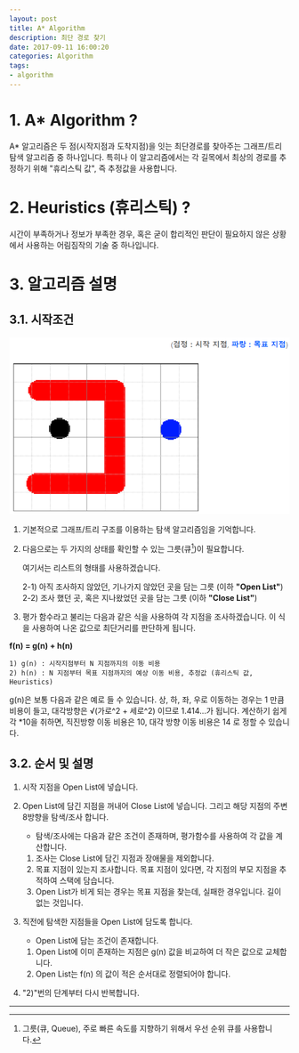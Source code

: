 ```yaml
---
layout: post
title: A* Algorithm
description: 최단 경로 찾기
date: 2017-09-11 16:00:20
categories: Algorithm
tags:
- algorithm
---
```


# 1. A* Algorithm ?

A* 알고리즘은 두 점(시작지점과 도착지점)을 잇는 최단경로를 찾아주는 그래프/트리 탐색 알고리즘 중 하나입니다.
특히나 이 알고리즘에서는 각 길목에서 최상의 경로를 추정하기 위해 "휴리스틱 값", 즉 추정값을 사용합니다.

# 2. Heuristics (휴리스틱) ?

시간이 부족하거나 정보가 부족한 경우, 혹은 굳이 합리적인 판단이 필요하지 않은 상황에서 사용하는 어림짐작의 기술 중 하나입니다.

# 3. 알고리즘 설명

## 3.1. 시작조건

![A* Algorithm : start status](/_assets/images/post/2017/0911_a-star-algorithm-01.png)

1) 기본적으로 그래프/트리 구조를 이용하는 탐색 알고리즘임을 기억합니다.
2) 다음으로는 두 가지의 상태를 확인할 수 있는 그릇(큐[^1])이 필요합니다.

    여기서는 리스트의 형태를 사용하겠습니다. 
    
    2-1) 아직 조사하지 않았던, 기나가지 않았던 곳을 담는 그릇 (이하 **"Open List"**)
    2-2) 조사 했던 곳, 혹은 지나왔었던 곳을 담는 그릇 (이하 **"Close List"**)


3) 평가 함수라고 불리는 다음과 같은 식을 사용하여 각 지점을 조사하겠습니다. 이 식을 사용하여 나온 값으로 최단거리를 판단하게 됩니다.

**f(n) = g(n) + h(n)**

    1) g(n) : 시작지점부터 N 지점까지의 이동 비용
    2) h(n) : N 지점부터 목표 지점까지의 예상 이동 비용, 추정값 (휴리스틱 값, Heuristics)

g(n)은 보통 다음과 같은 예로 들 수 있습니다.
상, 하, 좌, 우로 이동하는 경우는 1 만큼 비용이 들고, 대각방향은 √(가로^2 + 세로^2) 이므로 1.414...가 됩니다. 
계산하기 쉽게 각 *10을 취하면, 직진방향 이동 비용은 10, 대각 방향 이동 비용은 14 로 정할 수 있습니다.

## 3.2. 순서 및 설명

1) 시작 지점을 Open List에 넣습니다.

2) Open List에 담긴 지점을 꺼내어 Close List에 넣습니다. 그리고 해당 지점의 주변 8방향을 탐색/조사 합니다.
 
    * 탐색/조사에는 다음과 같은 조건이 존재하며, 평가함수를 사용하여 각 값을 계산합니다.
    1) 조사는 Close List에 담긴 지점과 장애물을 제외합니다.
    2) 목표 지점이 있는지 조사합니다. 목표 지점이 있다면, 각 지점의 부모 지점을 추적하여 스택에 담습니다.
    3) Open List가 비게 되는 경우는 목표 지점을 찾는데, 실패한 경우입니다. 길이 없는 것입니다.

3) 직전에 탐색한 지점들을 Open List에 담도록 합니다.

    * Open List에 담는 조건이 존재합니다.
    1) Open List에 이미 존재하는 지점은 g(n) 값을 비교하여 더 작은 값으로 교체합니다.
    2) Open List는 f(n) 의 값이 적은 순서대로 정렬되어야 합니다.

4) "2)"번의 단계부터 다시 반복합니다.

---

[^1]: 그릇(큐, Queue), 주로 빠른 속도를 지향하기 위해서 우선 순위 큐를 사용합니다.